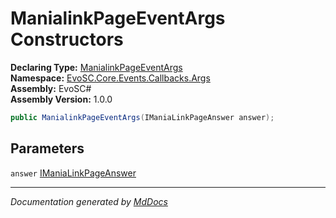 ﻿<!--  
  <auto-generated>   
    The contents of this file were generated by a tool.  
    Changes to this file may be list if the file is regenerated  
  </auto-generated>   
-->

# ManialinkPageEventArgs Constructors

**Declaring Type:** [ManialinkPageEventArgs](../index.md)  
**Namespace:** [EvoSC.Core.Events.Callbacks.Args](../../index.md)  
**Assembly:** EvoSC\#  
**Assembly Version:** 1.0.0

```csharp
public ManialinkPageEventArgs(IManiaLinkPageAnswer answer);
```

## Parameters

`answer`  [IManiaLinkPageAnswer](../../../../../../Interfaces/Messages/IManiaLinkPageAnswer/index.md)

___

*Documentation generated by [MdDocs](https://github.com/ap0llo/mddocs)*

